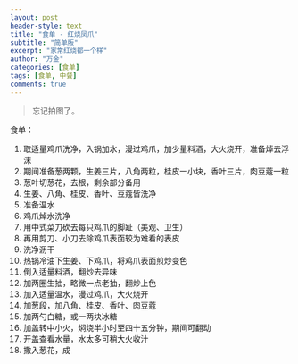 ```yaml
---
layout: post
header-style: text
title: "食单 - 红烧凤爪"
subtitle: "简单版"
excerpt: "家常红烧都一个样"
author: "万金"
categories: [食单]
tags: [食单, 中餐]
comments: true
---
```


> 忘记拍图了。

<!-- more -->

食单：

1. 取适量鸡爪洗净，入锅加水，漫过鸡爪，加少量料酒，大火烧开，准备焯去浮沫
2. 期间准备葱两颗，生姜三片，八角两粒，桂皮一小块，香叶三片，肉豆蔻一粒
3. 葱叶切葱花，去根，剩余部分备用
4. 生姜、八角、桂皮、香叶、豆蔻皆洗净
5. 准备温水
6. 鸡爪焯水洗净
7. 用中式菜刀砍去每只鸡爪的脚趾（美观、卫生）
8. 再用剪刀、小刀去除鸡爪表面较为难看的表皮
9. 洗净沥干
10. 热锅冷油下生姜、下鸡爪，将鸡爪表面煎炒变色
11. 倒入适量料酒，翻炒去异味
12. 加两圈生抽，略微一点老抽，翻炒上色
13. 加入适量温水，漫过鸡爪，大火烧开
14. 加葱段，加八角、桂皮、香叶、肉豆蔻
15. 加两勺白糖，或一两块冰糖
16. 加盖转中小火，焖烧半小时至四十五分钟，期间可翻动
17. 开盖查看水量，水太多可稍大火收汁
18. 撒入葱花，成
